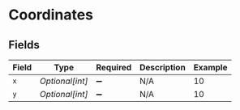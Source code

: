 # Coordinates


## Fields

| Field              | Type               | Required           | Description        | Example            |
| ------------------ | ------------------ | ------------------ | ------------------ | ------------------ |
| `x`                | *Optional[int]*    | :heavy_minus_sign: | N/A                | 10                 |
| `y`                | *Optional[int]*    | :heavy_minus_sign: | N/A                | 10                 |